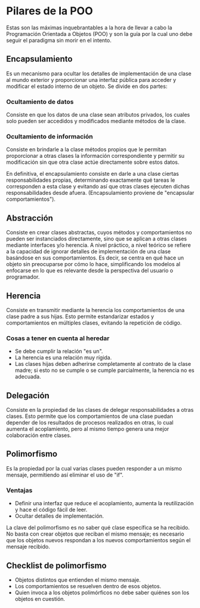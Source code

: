 # Pilares de la POO

Estas son las máximas inquebrantables a la hora de llevar a cabo la Programación Orientada a Objetos (POO) y son la guía por la cual uno debe seguir el paradigma sin morir en el intento.

## Encapsulamiento

Es un mecanismo para ocultar los detalles de implementación de una clase al mundo exterior y proporcionar una interfaz pública para acceder y modificar el estado interno de un objeto. Se divide en dos partes:

### Ocultamiento de datos

Consiste en que los datos de una clase sean atributos privados, los cuales solo pueden ser accedidos y modificados mediante métodos de la clase.

### Ocultamiento de información

Consiste en brindarle a la clase métodos propios que le permitan proporcionar a otras clases la información correspondiente y permitir su modificación sin que otra clase actúe directamente sobre estos datos.

En definitiva, el encapsulamiento consiste en darle a una clase ciertas responsabilidades propias, determinando exactamente qué tareas le corresponden a esta clase y evitando así que otras clases ejecuten dichas responsabilidades desde afuera. (Encapsulamiento proviene de "encapsular comportamientos").

## Abstracción

Consiste en crear clases abstractas, cuyos métodos y comportamientos no pueden ser instanciados directamente, sino que se aplican a otras clases mediante interfaces y/o herencia. A nivel práctico, a nivel teórico se refiere a la capacidad de ignorar detalles de implementación de una clase basándose en sus comportamientos. Es decir, se centra en qué hace un objeto sin preocuparse por cómo lo hace, simplificando los modelos al enfocarse en lo que es relevante desde la perspectiva del usuario o programador.

## Herencia

Consiste en transmitir mediante la herencia los comportamientos de una clase padre a sus hijas. Esto permite estandarizar estados y comportamientos en múltiples clases, evitando la repetición de código.

### Cosas a tener en cuenta al heredar

- Se debe cumplir la relación "es un".
- La herencia es una relación muy rígida.
- Las clases hijas deben adherirse completamente al contrato de la clase madre; si esto no se cumple o se cumple parcialmente, la herencia no es adecuada.

## Delegación

Consiste en la propiedad de las clases de delegar responsabilidades a otras clases. Esto permite que los comportamientos de una clase puedan depender de los resultados de procesos realizados en otras, lo cual aumenta el acoplamiento, pero al mismo tiempo genera una mejor colaboración entre clases.

## Polimorfismo

Es la propiedad por la cual varias clases pueden responder a un mismo mensaje, permitiendo así eliminar el uso de "if".

### Ventajas

- Definir una interfaz que reduce el acoplamiento, aumenta la reutilización y hace el código fácil de leer.
- Ocultar detalles de implementación.

La clave del polimorfismo es no saber qué clase específica se ha recibido. No basta con crear objetos que reciban el mismo mensaje; es necesario que los objetos nuevos respondan a los nuevos comportamientos según el mensaje recibido.

## Checklist de polimorfismo

- Objetos distintos que entienden el mismo mensaje.
- Los comportamientos se resuelven dentro de esos objetos.
- Quien invoca a los objetos polimórficos no debe saber quiénes son los objetos en cuestión.
